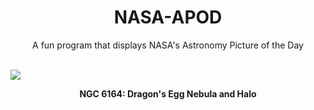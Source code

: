 <div align="center">
  <h1>
    NASA-APOD
  </h1>
</div>
  
<div align="center">
  A fun program that displays NASA's Astronomy Picture of the Day
</div>

<br>

![](https://apod.nasa.gov/apod/image/2212/DragonsEgg_Croman_4231.jpg)

<p align = "center">
  <b>NGC 6164: Dragon's Egg Nebula and Halo</b>
</p>
